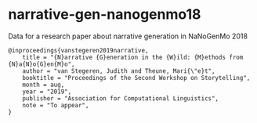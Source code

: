 # narrative-gen-nanogenmo18
Data for a research paper about narrative generation in NaNoGenMo 2018

```
@inproceedings{vanstegeren2019narrative,
    title = "{N}arrative {G}eneration in the {W}ild: {M}ethods from {N}a{N}o{G}en{M}o",
    author = "van Stegeren, Judith and Theune, Mari{\"e}t",
    booktitle = "Proceedings of the Second Workshop on Storytelling",
    month = aug,
    year = "2019",
    publisher = "Association for Computational Linguistics",
    note = "To appear",
}
```
